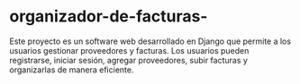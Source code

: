 # organizador-de-facturas-
Este proyecto es un software web desarrollado en Django que permite a los usuarios gestionar proveedores y facturas. Los usuarios pueden registrarse, iniciar sesión, agregar proveedores, subir facturas y organizarlas de manera eficiente.
